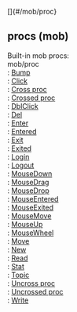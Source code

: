 []{#/mob/proc}    
## procs (mob)    
Built-in mob procs:    
mob/proc    
:   [Bump](/ref/atom/movable/proc/Bump.md)    
:   [Click](/ref/atom/proc/Click.md)    
:   [Cross proc](/ref/atom/proc/Cross.md)    
:   [Crossed proc](/ref/atom/proc/Crossed.md)    
:   [DblClick](/ref/atom/proc/DblClick.md)    
:   [Del](/ref/datum/proc/Del.md)    
:   [Enter](/ref/atom/proc/Enter.md)    
:   [Entered](/ref/atom/proc/Entered.md)    
:   [Exit](/ref/atom/proc/Exit.md)    
:   [Exited](/ref/atom/proc/Exited.md)    
:   [Login](/ref/mob/proc/Login.md)    
:   [Logout](/ref/mob/proc/Logout.md)    
:   [MouseDown](/ref/atom/proc/MouseDown.md)    
:   [MouseDrag](/ref/atom/proc/MouseDrag.md)    
:   [MouseDrop](/ref/atom/proc/MouseDrop.md)    
:   [MouseEntered](/ref/atom/proc/MouseEntered.md)    
:   [MouseExited](/ref/atom/proc/MouseExited.md)    
:   [MouseMove](/ref/atom/proc/MouseMove.md)    
:   [MouseUp](/ref/atom/proc/MouseUp.md)    
:   [MouseWheel](/ref/atom/proc/MouseWheel.md)    
:   [Move](/ref/atom/movable/proc/Move.md)    
:   [New](/ref/atom/proc/New.md)    
:   [Read](/ref/datum/proc/Read.md)    
:   [Stat](/ref/atom/proc/Stat.md)    
:   [Topic](/ref/datum/proc/Topic.md)    
:   [Uncross proc](/ref/atom/proc/Uncross.md)    
:   [Uncrossed proc](/ref/atom/proc/Uncrossed.md)    
:   [Write](/ref/datum/proc/Write.md)  